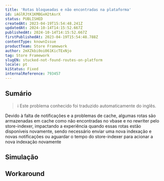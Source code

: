 ```yaml
---
title: 'Rotas bloqueadas e não encontradas na plataforma'
id: iAGlRJtK1KMBGxH2tAsrX
status: PUBLISHED
createdAt: 2023-04-19T15:54:48.241Z
updatedAt: 2024-10-14T14:15:52.667Z
publishedAt: 2024-10-14T14:15:52.667Z
firstPublishedAt: 2023-04-19T15:54:48.788Z
contentType: knownIssue
productTeam: Store Framework
author: 2mXZkbi0oi061KicTExNjo
tag: Store Framework
slugEN: stucked-not-found-routes-on-platform
locale: pt
kiStatus: Fixed
internalReference: 793457
---
```


## Sumário

>ℹ️ Este problema conhecido foi traduzido automaticamente do inglês.


Devido à falta de notificações e a problemas de cache, algumas rotas são armazenadas em cache como não encontradas no vbase e no rewriter pelo store-indexer, impactando a experiência quando essas rotas estão disponíveis novamente, sendo necessário enviar uma nova indexação e novas notificações ou aguardar o tempo do store-indexer para acionar a nova indexação novamente

## Simulação



## Workaround



